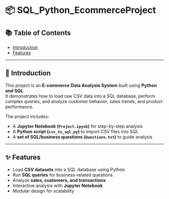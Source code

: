 # 📦 SQL_Python_EcommerceProject

## 📚 Table of Contents
- [Introduction](#-introduction)  
- [Features](#-features)  

---

## 📖 Introduction
This project is an **E-commerce Data Analysis System** built using **Python and SQL**.  
It demonstrates how to load raw CSV data into a SQL database, perform complex queries, and analyze customer behavior, sales trends, and product performance.  

The project includes:
- A **Jupyter Notebook (`Project.ipynb`)** for step-by-step analysis  
- A **Python script (`csv_to_sql.py`)** to import CSV files into SQL  
- A **set of SQL/business questions (`Questions.txt`)** to guide analysis  

---

## ✨ Features
- Load **CSV datasets** into a SQL database using Python  
- Run **SQL queries** for business-related questions  
- Analyze **sales, customers, and transactions**  
- Interactive analysis with **Jupyter Notebook**  
- Modular design for scalability  

